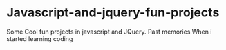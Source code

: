 # Javascript-and-jquery-fun-projects
Some Cool fun projects in javascript and JQuery. Past memories When i started learning coding
